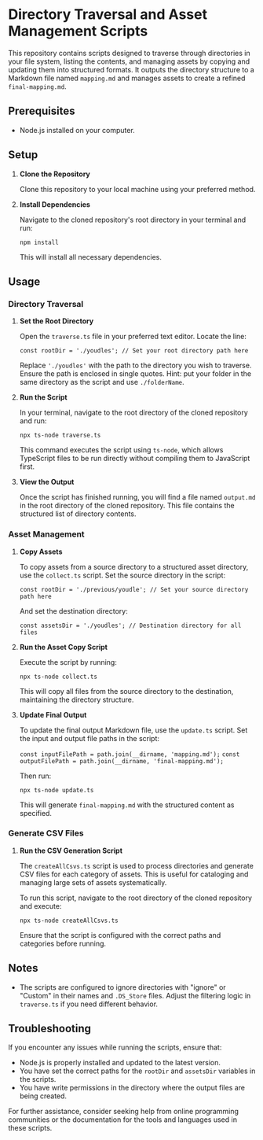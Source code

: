 # Directory Traversal and Asset Management Scripts

This repository contains scripts designed to traverse through directories in your file system, listing the contents, and managing assets by copying and updating them into structured formats. It outputs the directory structure to a Markdown file named `mapping.md` and manages assets to create a refined `final-mapping.md`.

## Prerequisites

- Node.js installed on your computer.

## Setup

1. **Clone the Repository**

   Clone this repository to your local machine using your preferred method.

2. **Install Dependencies**

   Navigate to the cloned repository's root directory in your terminal and run:

   `npm install`

   This will install all necessary dependencies.

## Usage

### Directory Traversal

1. **Set the Root Directory**

   Open the `traverse.ts` file in your preferred text editor. Locate the line:

   `const rootDir = './youdles'; // Set your root directory path here`

   Replace `'./youdles'` with the path to the directory you wish to traverse. Ensure the path is enclosed in single quotes. 
   Hint: put your folder in the same directory as the script and use `./folderName`.

2. **Run the Script**

   In your terminal, navigate to the root directory of the cloned repository and run:

   `npx ts-node traverse.ts`

   This command executes the script using `ts-node`, which allows TypeScript files to be run directly without compiling them to JavaScript first.

3. **View the Output**

   Once the script has finished running, you will find a file named `output.md` in the root directory of the cloned repository. This file contains the structured list of directory contents.

### Asset Management

1. **Copy Assets**

   To copy assets from a source directory to a structured asset directory, use the `collect.ts` script. Set the source directory in the script:

   `const rootDir = './previous/youdle'; // Set your source directory path here`

   And set the destination directory:

   `const assetsDir = './youdles'; // Destination directory for all files`

2. **Run the Asset Copy Script**

   Execute the script by running:

   `npx ts-node collect.ts`

   This will copy all files from the source directory to the destination, maintaining the directory structure.

3. **Update Final Output**

   To update the final output Markdown file, use the `update.ts` script. Set the input and output file paths in the script:

   `const inputFilePath = path.join(__dirname, 'mapping.md');`
   `const outputFilePath = path.join(__dirname, 'final-mapping.md');`

   Then run:

   `npx ts-node update.ts`

   This will generate `final-mapping.md` with the structured content as specified.

### Generate CSV Files

1. **Run the CSV Generation Script**

   The `createAllCsvs.ts` script is used to process directories and generate CSV files for each category of assets. This is useful for cataloging and managing large sets of assets systematically.

   To run this script, navigate to the root directory of the cloned repository and execute:

   `npx ts-node createAllCsvs.ts`

   Ensure that the script is configured with the correct paths and categories before running.

## Notes

- The scripts are configured to ignore directories with "ignore" or "Custom" in their names and `.DS_Store` files. Adjust the filtering logic in `traverse.ts` if you need different behavior.

## Troubleshooting

If you encounter any issues while running the scripts, ensure that:

- Node.js is properly installed and updated to the latest version.
- You have set the correct paths for the `rootDir` and `assetsDir` variables in the scripts.
- You have write permissions in the directory where the output files are being created.

For further assistance, consider seeking help from online programming communities or the documentation for the tools and languages used in these scripts.